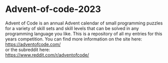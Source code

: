 # Advent-of-code-2023
Advent of Code is an annual Advent calendar of small programming puzzles for a variety of skill sets and skill levels that can be solved in any programming language you like. This is a repository of all my entries for this years competition.
You can find more information on the site here: 
<br/>
https://adventofcode.com/
<br/>
or the subreddit here:
<br/>
https://www.reddit.com/r/adventofcode/
